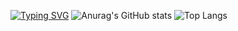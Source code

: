 [![Typing SVG](https://readme-typing-svg.demolab.com?font=&size=30&pause=1000&color=9765F7&center=%E7%9C%9F&vCenter=%E5%81%87&repeat=%E7%9C%9F&random=%E5%81%87&width=435&lines=%E6%81%AD%E5%96%9C%E5%BC%80%E5%90%AF%E5%AE%9D%E8%97%8F%EF%BC%9Atype-%E4%BA%91%E7%9A%84%E4%BB%93%E5%BA%93)](https://git.io/typing-svg)
![Anurag's GitHub stats](https://github-readme-stats.vercel.app/api?username=2648782102&show_icons=true&rank_icon=github)
![Top Langs](https://github-readme-stats.vercel.app/api/top-langs/?username=2648782102&size_weight=0.5&count_weight=0.5)
